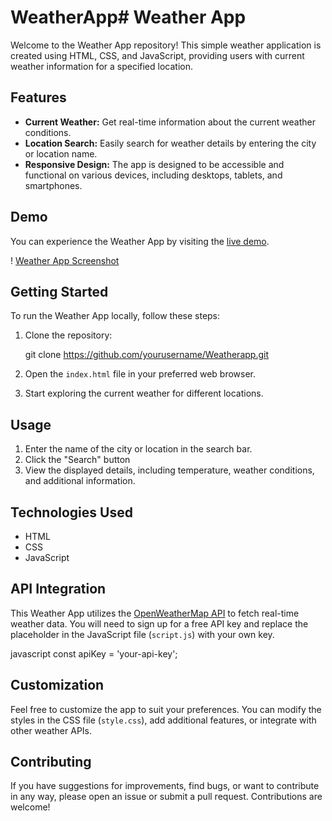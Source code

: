 # WeatherApp# Weather App

Welcome to the Weather App repository! This simple weather application is created using HTML, CSS, and JavaScript, providing users with current weather information for a specified location.

## Features

- **Current Weather:** Get real-time information about the current weather conditions.
- **Location Search:** Easily search for weather details by entering the city or location name.
- **Responsive Design:** The app is designed to be accessible and functional on various devices, including desktops, tablets, and smartphones.

## Demo

You can experience the Weather App by visiting the [live demo](https://your-demo-link.com).

! [Weather App Screenshot](/WeatherApp/Weatherapp.png)

## Getting Started

To run the Weather App locally, follow these steps:

1. Clone the repository:
   
   git clone https://github.com/yourusername/Weatherapp.git
   

2. Open the `index.html` file in your preferred web browser.

3. Start exploring the current weather for different locations.

## Usage

1. Enter the name of the city or location in the search bar.
2. Click the "Search" button 
3. View the displayed details, including temperature, weather conditions, and additional information.

## Technologies Used

- HTML
- CSS
- JavaScript

## API Integration

This Weather App utilizes the [OpenWeatherMap API](https://openweathermap.org/api) to fetch real-time weather data. You will need to sign up for a free API key and replace the placeholder in the JavaScript file (`script.js`) with your own key.

javascript
const apiKey = 'your-api-key';


## Customization

Feel free to customize the app to suit your preferences. You can modify the styles in the CSS file (`style.css`), add additional features, or integrate with other weather APIs.

## Contributing

If you have suggestions for improvements, find bugs, or want to contribute in any way, please open an issue or submit a pull request. Contributions are welcome!


 
